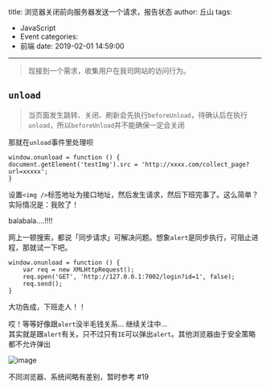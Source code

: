 title: 浏览器关闭前向服务器发送一个请求，报告状态
author: 丘山
tags:
  - JavaScript
  - Event
categories:
  - 前端
date: 2019-02-01 14:59:00
---
> 现接到一个需求，收集用户在我司网站的访问行为。

## `unload` 

> 当页面发生跳转、关闭、刷新会先执行`beforeUnload`，待确认后在执行`unload`，所以`beforeUnload`并不能确保一定会关闭

那就在`unload`事件里处理呗

```
window.onunload = function () {
document.getElement('testImg').src = 'http://xxxx.com/collect_page?url=xxxxx';
}
```

设置`<img />`标签地址为接口地址，然后发生请求，然后下班完事了。这么简单？实际情况是：我败了！

balabala....!!!!

网上一顿搜索，都说「同步请求」可解决问题。想象`alert`是同步执行，可阻止进程，那就试一下吧。

```
window.onunload = function () {
    var req = new XMLHttpRequest();
    req.open('GET', 'http://127.0.0.1:7002/login?id=1', false);
    req.send();
}
```

大功告成，下班走人！！

哎！等等好像跟`alert`没半毛钱关系... 继续关注中...    
其实就是跟`alert`有关。只不过只有`IE`可以弹出`alert`。其他浏览器由于安全策略都不允许弹出

![image](https://user-images.githubusercontent.com/10740017/40912301-bfcc03fa-6823-11e8-870a-417df714dea6.png)

不同浏览器、系统间略有差别，暂时参考 #19 
